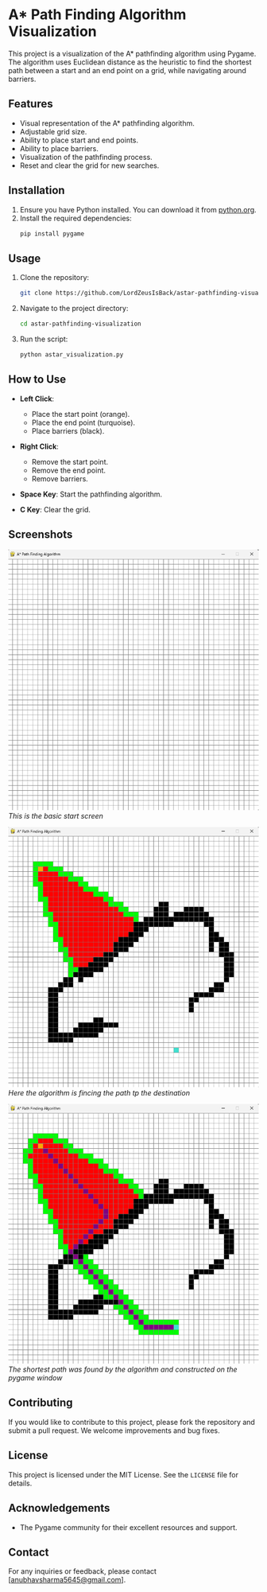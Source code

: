 # A\* Path Finding Algorithm Visualization

This project is a visualization of the A\* pathfinding algorithm using Pygame. The algorithm uses Euclidean distance as the heuristic to find the shortest path between a start and an end point on a grid, while navigating around barriers.

## Features

- Visual representation of the A\* pathfinding algorithm.
- Adjustable grid size.
- Ability to place start and end points.
- Ability to place barriers.
- Visualization of the pathfinding process.
- Reset and clear the grid for new searches.

## Installation

1. Ensure you have Python installed. You can download it from [python.org](https://www.python.org/).
2. Install the required dependencies:
   ```bash
   pip install pygame
   ```

## Usage

1. Clone the repository:
   ```bash
   git clone https://github.com/LordZeusIsBack/astar-pathfinding-visualization.git
   ```
2. Navigate to the project directory:
   ```bash
   cd astar-pathfinding-visualization
   ```
3. Run the script:
   ```bash
   python astar_visualization.py
   ```

## How to Use

- **Left Click**:

  - Place the start point (orange).
  - Place the end point (turquoise).
  - Place barriers (black).

- **Right Click**:

  - Remove the start point.
  - Remove the end point.
  - Remove barriers.

- **Space Key**: Start the pathfinding algorithm.

- **C Key**: Clear the grid.

## Screenshots

![Start Screen](screenshots/start-screen.png)
_This is the basic start screen_

![Pathfinding in Progress](screenshots/pathfinding-in-progress.png)
_Here the algorithm is fincing the path tp the destination_

![Path Found](screenshots/path-found.png)
_The shortest path was found by the algorithm and constructed on the pygame window_

## Contributing

If you would like to contribute to this project, please fork the repository and submit a pull request. We welcome improvements and bug fixes.

## License

This project is licensed under the MIT License. See the `LICENSE` file for details.

## Acknowledgements

- The Pygame community for their excellent resources and support.

## Contact

For any inquiries or feedback, please contact [anubhavsharma5645@gmail.com].
